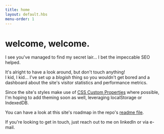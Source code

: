 ```yaml
---
title: home
layout: default.hbs
menu-order: 1
---
```


# welcome, welcome.

I see you've managed to find my secret lair... I bet the impeccable SEO helped.

It's alright to have a look around, but don't touch anything!<br>
I kid, I kid... I've set up a _blogish_ thing so you wouldn't get bored
and a dashboard about the site's visitor statistics and performance metrics.

Since the site's styles make use of [CSS Custom Properties](https://developer.mozilla.org/en-US/docs/Web/CSS/--*) where possible,
I'm hoping to add theming soon as well, leveraging localStorage or IndexedDB.

You can have a look at this site's roadmap in the repo's [readme file](https://github.com/andreasvirkus/andreasvirkus.github.io).

If you're looking to get in touch, just reach out to me on linkedIn or via e-mail.
